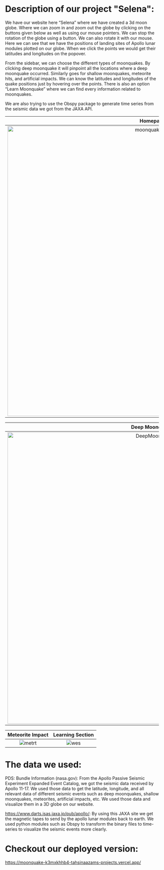 # Description of our project "Selena":

We have our website here “Selena” where we have created a 3d moon globe. Where we can zoom in and zoom out the globe by clicking on the buttons given below as well as using our mouse pointers. We can stop the rotation of the globe using a button. We can also rotate it with our mouse. Here we can see that we have the positions of landing sites of Apollo lunar modules plotted on our globe. When we click the points we would get their latitudes and longitudes on the popover.

From the sidebar, we can choose the different types of moonquakes. By clicking deep moonquake it will pinpoint all the locations where a deep moonquake occurred. Similarly goes for shallow moonquakes, meteorite hits, and artificial impacts. We can know the latitudes and longitudes of the quake positions just by hovering over the points. There is also an option “Learn Moonquake” where we can find every information related to moonquakes.

We are also trying to use the Obspy package to generate time series from the seismic data we got from the JAXA API.


Homepage            |  Apollo Lunar Modules information     
:-------------------------:|:-------------------------:
<img width="951" alt="moonquakeLunar" src="https://user-images.githubusercontent.com/52793150/193386012-7e55f048-9f7a-4319-a381-6b32698db19e.PNG">|<img width="950" alt="moonquakeHover" src="https://user-images.githubusercontent.com/52793150/193386031-335dd8b9-cfb7-483e-8a73-bc359a40b6dc.png">

Deep Moonquakes            |  Shallow Moonquakes     
:-------------------------:|:-------------------------:
<img width="956" alt="DeepMoonQuake" src="https://user-images.githubusercontent.com/52793150/193386418-784f7691-143a-46e0-b567-e6638b11057a.png">|<img width="956" alt="ShallowMoonquake" src="https://user-images.githubusercontent.com/52793150/193386431-db77d22e-9d6e-47be-82d3-9fffe2a85c52.PNG">

Meteorite Impact            |  Learning Section     
:-------------------------:|:-------------------------:
![metrt](https://user-images.githubusercontent.com/52793150/193386486-2493e226-2e01-47f7-af0f-f8fb14bbc829.png)|![wes](https://user-images.githubusercontent.com/52793150/193386525-3a113a7e-33e9-491d-a339-320c6eca7f84.png)


# The data we used:

PDS: Bundle Information (nasa.gov):
From the Apollo Passive Seismic Experiment Expanded Event Catalog, we got the seismic data received by Apollo 11-17. We used those data to get the latitude, longitude, and all relevant data of different seismic events such as deep moonquakes, shallow moonquakes, meteorites, artificial impacts, etc. We used those data and visualize them in a 3D globe on our website.

https://www.darts.isas.jaxa.jp/pub/apollo/: By using this JAXA site we get the magnetic tapes to send by the apollo lunar modules back to earth. We used python modules such as Obspy to transform the binary files to time-series to visualize the seismic events more clearly.

# Checkout our deployed version:
https://moonquake-k3mxkhhb4-tahsinaazams-projects.vercel.app/



